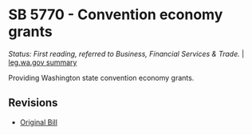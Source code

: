 # SB 5770 - Convention economy grants
*Status: First reading, referred to Business, Financial Services & Trade.* | [leg.wa.gov summary](https://app.leg.wa.gov/billsummary?BillNumber=5770&Year=2021)

Providing Washington state convention economy grants.

## Revisions
* [Original Bill](1/)